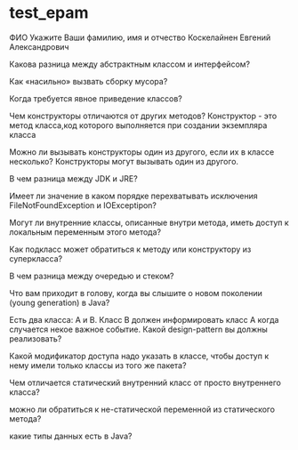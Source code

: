 # test_epam

ФИО
Укажите Ваши фамилию, имя и отчество
Коскелайнен Евгений Александрович

Какова разница между абстрактным классом и интерфейсом?

Как «насильно» вызвать сборку мусора?

Когда требуется явное приведение классов?

Чем конструкторы отличаются от других методов?
Конструктор - это метод класса,код которого выполняется при создании экземпляра класса

Можно ли вызывать конструкторы один из другого, если их в классе несколько?
Конструкторы могут вызывать один из другого. 

В чем разница между JDK и JRE?

Имеет ли значение в каком порядке перехватывать исключения FileNotFoundException и IOExceptipon?

Могут ли внутренние классы, описанные внутри метода, иметь доступ к локальным переменным этого метода?

Как подкласс может обратиться к методу или конструктору из суперкласса?

В чем разница между очередью и стеком?

Что вам приходит в голову, когда вы слышите о новом поколении (young generation) в Java?

Есть два класса: A и B. Класс B должен информировать класс A когда случается некое важное событие. 
Какой design-pattern вы должны реализовать?

Какой модификатор доступа надо указать в классе, чтобы доступ к нему имели только классы из того же пакета?

Чем отличается статический внутренний класс от просто внутреннего класса?

можно ли обратиться к не-статической переменной из статического метода?

какие типы данных есть в Java?

